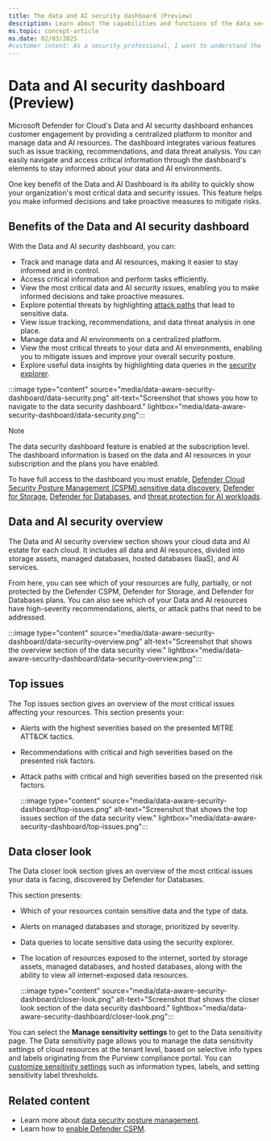 ```yaml
---
title: The data and AI security dashboard (Preview)
description: Learn about the capabilities and functions of the data security posture management view in Microsoft Defender for Cloud.
ms.topic: concept-article
ms.date: 02/03/2025
#customer intent: As a security professional, I want to understand the information presented to me on the data and AI security dashboard so that I can effectively manage the security of my organization's data and AI estate, risks and insights.
---
```


# Data and AI security dashboard (Preview)

Microsoft Defender for Cloud's Data and AI security dashboard enhances customer engagement by providing a centralized platform to monitor and manage data and AI resources. The dashboard integrates various features such as issue tracking, recommendations, and data threat analysis. You can easily navigate and access critical information through the dashboard's elements to stay informed about your data and AI environments.

One key benefit of the Data and AI Dashboard is its ability to quickly show your organization's most critical data and security issues. This feature helps you make informed decisions and take proactive measures to mitigate risks.

## Benefits of the Data and AI security dashboard

With the Data and AI security dashboard, you can:

- Track and manage data and AI resources, making it easier to stay informed and in control.
- Access critical information and perform tasks efficiently.
- View the most critical data and AI security issues, enabling you to make informed decisions and take proactive measures.
- Explore potential threats by highlighting [attack paths](concept-attack-path.md) that lead to sensitive data.
- View issue tracking, recommendations, and data threat analysis in one place.
- Manage data and AI environments on a centralized platform.
- View the most critical threats to your data and AI environments, enabling you to mitigate issues and improve your overall security posture.
- Explore useful data insights by highlighting data queries in the [security explorer](how-to-manage-cloud-security-explorer.md).

:::image type="content" source="media/data-aware-security-dashboard/data-security.png" alt-text="Screenshot that shows you how to navigate to the data security dashboard." lightbox="media/data-aware-security-dashboard/data-security.png":::

> [!NOTE]
> The data security dashboard feature is enabled at the subscription level. The dashboard information is based on the data and AI resources in your subscription and the plans you have enabled.
>
> To have full access to the dashboard you must enable, [Defender Cloud Security Posture Management (CSPM)](tutorial-enable-cspm-plan.md),[sensitive data discovery](tutorial-enable-cspm-plan.md#enable-the-components-of-the-defender-cspm-plan), [Defender for Storage](tutorial-enable-storage-plan.md),  [Defender for Databases](tutorial-enable-databases-plan.md), and [threat protection for AI workloads](ai-onboarding.md).

## Data and AI security overview

The Data and AI security overview section shows your cloud data and AI estate for each cloud. It includes all data and AI resources, divided into storage assets, managed databases, hosted databases (IaaS), and AI services.

From here, you can see which of your resources are fully, partially, or not protected by the Defender CSPM, Defender for Storage, and Defender for Databases plans. You can also see which of your Data and AI resources have high-severity recommendations, alerts, or attack paths that need to be addressed.

:::image type="content" source="media/data-aware-security-dashboard/data-security-overview.png" alt-text="Screenshot that shows the overview section of the data security view." lightbox="media/data-aware-security-dashboard/data-security-overview.png":::

## Top issues

The Top issues section gives an overview of the most critical issues affecting your resources. This section presents your:

- Alerts with the highest severities based on the presented MITRE ATT&CK tactics.
- Recommendations with critical and high severities based on the presented risk factors.
- Attack paths with critical and high severities based on the presented risk factors.

    :::image type="content" source="media/data-aware-security-dashboard/top-issues.png" alt-text="Screenshot that shows the top issues section of the data security view." lightbox="media/data-aware-security-dashboard/top-issues.png":::

## Data closer look

The Data closer look section gives an overview of the most critical issues your data is facing, discovered by Defender for Databases.

This section presents:

- Which of your resources contain sensitive data and the type of data.
- Alerts on managed databases and storage, prioritized by severity.
- Data queries to locate sensitive data using the security explorer.
- The location of resources exposed to the internet, sorted by storage assets, managed databases, and hosted databases, along with the ability to view all internet-exposed data resources.

    :::image type="content" source="media/data-aware-security-dashboard/closer-look.png" alt-text="Screenshot that shows the closer look section of the data security dashboard." lightbox="media/data-aware-security-dashboard/closer-look.png":::

You can select the **Manage sensitivity settings** to get to the Data sensitivity page. The Data sensitivity page allows you to manage the data sensitivity settings of cloud resources at the tenant level, based on selective info types and labels originating from the Purview compliance portal. You can [customize sensitivity settings](data-sensitivity-settings.md) such as information types, labels, and setting sensitivity label thresholds.

## Related content

- Learn more about [data security posture management](concept-data-security-posture.md).
- Learn how to [enable Defender CSPM](tutorial-enable-cspm-plan.md).
